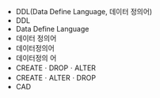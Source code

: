 - DDL(Data Define Language, 데이터 정의어)
- DDL
- Data Define Language
- 데이터 정의어
- 데이터정의어
- 데이터정의 어
- CREATEㆍDROPㆍALTER
- CREATEㆍALTERㆍDROP
- CAD